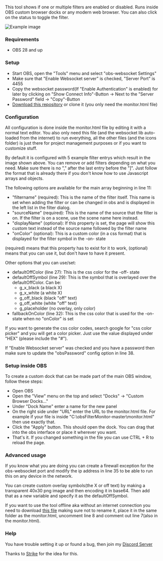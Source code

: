 This tool shows if one or multiple filters are enabled or disabled. Runs inside OBS custom browser docks or any modern web browser. You can also click on the status to toggle the filter.

![Example image](https://cdn.lebaston100.de/git/obsfiltermonitor/example1.jpg)

### Requirements

- OBS 28 and up

### Setup

- Start OBS, open the "Tools" menu and select "obs-websocket Settings"
- Make sure that "Enable Websocket server" is checked, "Server Port" is 4455
- Copy the websocket password(If "Enable Authentication" is enabled) for later by clicking on "Show Connect Info"-Button -> Next to the "Server Password" field -> "Copy"-Button
- [Download this repository](https://github.com/lebaston100/obsFilterMonitor/archive/master.zip) or clone it (you only need the monitor.html file)

### Configuration

All configuration is done inside the monitor.html file by editing it with a normal text editor. You also only need this file (and the websocket lib auto-loaded from the internet) to run everything, all the other files (and the icons folder) is just there for project management purposes or if you want to customize stuff.

By default it is configured with 5 example filter entrys which result in the image shown above. You can remove or add filters depending on what you need. Make sure there is no "," after the last entry before the "]". Just follow the format that is already there if you don't know how to use Javascript arrays and objects.

The following options are available for the main array beginning in line 11:
- "filtername" (required): This is the name of the filter itself. This name is set when adding the filter or can be changed in obs and is displayed in the left list in the filter dialog.
- "sourceName" (required): This is the name of the source that the filter is on. If the filter is on a scene, use the scene name here instead.
- "displayName" (optional): If this property is set, the page will show this custom text instead of the source name followed by the filter name
- "onColor" (optional): This is a custom color (in a css format) that is displayed for the filter symbol in the -on- state

(required) means that this property has to exist for it to work, (optional) means that you can use it, but don't have to have it present.

Other options that you can use/set:
- defaultOffColor (line 27): This is the css color for the -off- state
- defaultOffSymbol (line 29): This is the symbol that is overlayed over the defaultOffColor. Can be:
	- g_x_black (a black X)
	- g_x_white (a white X)
	- g_off_black (black "off" text)
	- g_off_white (white "off" text)
	- g_placeholder (no overlay, only color)
- fallbackOnColor (line 32): This is the css color that is used for the -on- state when no "onColor" is set

If you want to generate the css color codes, search google for "css color picker" and you will get a color picker. Just use the value displayed under "HEX" (please include the "#").

If "Enable Websocket server" was checked and you have a password then make sure to update the "obsPassword" config option in line 38.


### Setup inside OBS

To create a custom dock that can be made part of the main OBS window, follow these steps:
- Open OBS
- Open the "View" menu on the top and select "Docks" -> "Custom Browser Docks..."
- Under "Dock Name" enter a name for the new panel
- On the right side under "URL" enter the URL to the monitor.html file. For example if your file is inside "C:\obsFilterMonitor-master\monitor.html" then use exactly that.
- Click the "Apply" button. This should open the dock. You can drag that into the obs interface or place it wherever you want.
- That's it. If you changed something in the file you can use CTRL + R to reload the page.

### Advanced usage

If you know what you are doing you can create a firewall exception for the obs-websocket port and modify the ip address in line 35 to be able to run this on any device in the network.

You can create custom overlay symbols(the X or off text) by making a transparent 40x30 png image and then encoding it in base64. Then add that as a new variable and specify it as the defaultOffSymbol.

If you want to use the tool offline aka without an internet connection you need to download [this file](https://cdn.jsdelivr.net/npm/obs-websocket-js@5.0.1/dist/obs-ws.min.js) making sure not to rename it, place it in the same folder as the monitor.html, uncomment line 8 and comment out line 7(also in the monitor.html).

### Help

You have trouble setting it up or found a bug, then join my [Discord Server](https://discord.gg/PCYQJwX)

Thanks to [Strike](https://www.twitch.tv/strike) for the idea for this.
